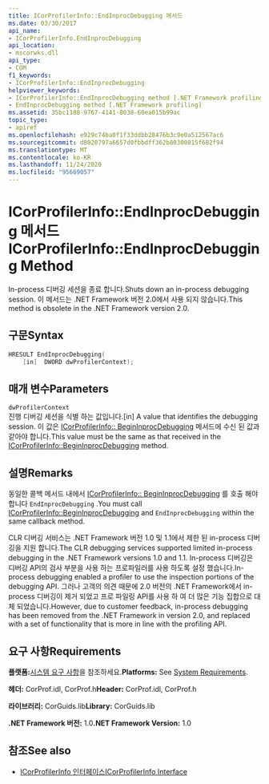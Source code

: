 ```yaml
---
title: ICorProfilerInfo::EndInprocDebugging 메서드
ms.date: 03/30/2017
api_name:
- ICorProfilerInfo.EndInprocDebugging
api_location:
- mscorwks.dll
api_type:
- COM
f1_keywords:
- ICorProfilerInfo::EndInprocDebugging
helpviewer_keywords:
- ICorProfilerInfo::EndInprocDebugging method [.NET Framework profiling]
- EndInprocDebugging method [.NET Framework profiling]
ms.assetid: 35bc1188-9767-4141-8038-60ea015b99ac
topic_type:
- apiref
ms.openlocfilehash: e929c74ba0f1f33ddbb28476b3c9e0a512567ac6
ms.sourcegitcommit: d8020797a6657d0fbbdff362b80300815f682f94
ms.translationtype: MT
ms.contentlocale: ko-KR
ms.lasthandoff: 11/24/2020
ms.locfileid: "95669057"
---
```

# <a name="icorprofilerinfoendinprocdebugging-method"></a><span data-ttu-id="73d62-102">ICorProfilerInfo::EndInprocDebugging 메서드</span><span class="sxs-lookup"><span data-stu-id="73d62-102">ICorProfilerInfo::EndInprocDebugging Method</span></span>

<span data-ttu-id="73d62-103">In-process 디버깅 세션을 종료 합니다.</span><span class="sxs-lookup"><span data-stu-id="73d62-103">Shuts down an in-process debugging session.</span></span> <span data-ttu-id="73d62-104">이 메서드는 .NET Framework 버전 2.0에서 사용 되지 않습니다.</span><span class="sxs-lookup"><span data-stu-id="73d62-104">This method is obsolete in the .NET Framework version 2.0.</span></span>  
  
## <a name="syntax"></a><span data-ttu-id="73d62-105">구문</span><span class="sxs-lookup"><span data-stu-id="73d62-105">Syntax</span></span>  
  
```cpp  
HRESULT EndInprocDebugging(  
    [in]  DWORD dwProfilerContext);  
```  
  
## <a name="parameters"></a><span data-ttu-id="73d62-106">매개 변수</span><span class="sxs-lookup"><span data-stu-id="73d62-106">Parameters</span></span>  

 `dwProfilerContext`  
 <span data-ttu-id="73d62-107">진행 디버깅 세션을 식별 하는 값입니다.</span><span class="sxs-lookup"><span data-stu-id="73d62-107">[in] A value that identifies the debugging session.</span></span> <span data-ttu-id="73d62-108">이 값은 [ICorProfilerInfo:: BeginInprocDebugging](icorprofilerinfo-begininprocdebugging-method.md) 메서드에 수신 된 값과 같아야 합니다.</span><span class="sxs-lookup"><span data-stu-id="73d62-108">This value must be the same as that received in the [ICorProfilerInfo::BeginInprocDebugging](icorprofilerinfo-begininprocdebugging-method.md) method.</span></span>  
  
## <a name="remarks"></a><span data-ttu-id="73d62-109">설명</span><span class="sxs-lookup"><span data-stu-id="73d62-109">Remarks</span></span>  

 <span data-ttu-id="73d62-110">동일한 콜백 메서드 내에서 [ICorProfilerInfo:: BeginInprocDebugging](icorprofilerinfo-begininprocdebugging-method.md) 를 호출 해야 합니다 `EndInprocDebugging` .</span><span class="sxs-lookup"><span data-stu-id="73d62-110">You must call [ICorProfilerInfo::BeginInprocDebugging](icorprofilerinfo-begininprocdebugging-method.md) and `EndInprocDebugging` within the same callback method.</span></span>  
  
 <span data-ttu-id="73d62-111">CLR 디버깅 서비스는 .NET Framework 버전 1.0 및 1.1에서 제한 된 in-process 디버깅을 지원 합니다.</span><span class="sxs-lookup"><span data-stu-id="73d62-111">The CLR debugging services supported limited in-process debugging in the .NET Framework versions 1.0 and 1.1.</span></span> <span data-ttu-id="73d62-112">In-process 디버깅은 디버깅 API의 검사 부분을 사용 하는 프로파일러를 사용 하도록 설정 했습니다.</span><span class="sxs-lookup"><span data-stu-id="73d62-112">In-process debugging enabled a profiler to use the inspection portions of the debugging API.</span></span> <span data-ttu-id="73d62-113">그러나 고객의 의견 때문에 2.0 버전의 .NET Framework에서 in-process 디버깅이 제거 되었고 프로 파일링 API를 사용 하 여 더 많은 기능 집합으로 대체 되었습니다.</span><span class="sxs-lookup"><span data-stu-id="73d62-113">However, due to customer feedback, in-process debugging has been removed from the .NET Framework in version 2.0, and replaced with a set of functionality that is more in line with the profiling API.</span></span>  
  
## <a name="requirements"></a><span data-ttu-id="73d62-114">요구 사항</span><span class="sxs-lookup"><span data-stu-id="73d62-114">Requirements</span></span>  

 <span data-ttu-id="73d62-115">**플랫폼:**[시스템 요구 사항](../../get-started/system-requirements.md)을 참조하세요.</span><span class="sxs-lookup"><span data-stu-id="73d62-115">**Platforms:** See [System Requirements](../../get-started/system-requirements.md).</span></span>  
  
 <span data-ttu-id="73d62-116">**헤더:** CorProf.idl, CorProf.h</span><span class="sxs-lookup"><span data-stu-id="73d62-116">**Header:** CorProf.idl, CorProf.h</span></span>  
  
 <span data-ttu-id="73d62-117">**라이브러리:** CorGuids.lib</span><span class="sxs-lookup"><span data-stu-id="73d62-117">**Library:** CorGuids.lib</span></span>  
  
 <span data-ttu-id="73d62-118">**.NET Framework 버전:** 1.0</span><span class="sxs-lookup"><span data-stu-id="73d62-118">**.NET Framework Version:** 1.0</span></span>  
  
## <a name="see-also"></a><span data-ttu-id="73d62-119">참조</span><span class="sxs-lookup"><span data-stu-id="73d62-119">See also</span></span>

- [<span data-ttu-id="73d62-120">ICorProfilerInfo 인터페이스</span><span class="sxs-lookup"><span data-stu-id="73d62-120">ICorProfilerInfo Interface</span></span>](icorprofilerinfo-interface.md)
